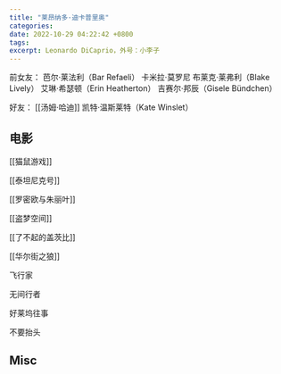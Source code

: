 ```yaml
---
title: "莱昂纳多·迪卡普里奥"
categories: 
date: 2022-10-29 04:22:42 +0800
tags: 
excerpt: Leonardo DiCaprio，外号：小李子
---
```




前女友：
芭尔·莱法利（Bar Refaeli）
卡米拉·莫罗尼
布莱克·莱弗利（Blake Lively）
艾琳·希瑟顿（Erin Heatherton）
吉赛尔·邦辰（Gisele Bündchen）


好友：
[[汤姆·哈迪]]
凯特·温斯莱特（Kate Winslet）


## 电影

[[猫鼠游戏]]

[[泰坦尼克号]]

[[罗密欧与朱丽叶]]

[[盗梦空间]]

[[了不起的盖茨比]]

[[华尔街之狼]]

飞行家

无间行者

好莱坞往事

不要抬头



## Misc



